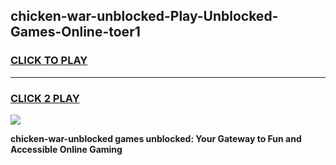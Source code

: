 
## chicken-war-unblocked-Play-Unblocked-Games-Online-toer1
<h3>
<a href="https://premium76.site?title=chicken-war-unblocked&ref=25A">CLICK TO PLAY</a></h3>
<hr>

<h3>
<a href="https://premium76.site?title=chicken-war-unblocked&ref=25A">CLICK 2 PLAY</a>
  
</h3>

<a href="https://premium76.site?title=chicken-war-unblocked&ref=25A"><img src="https://clearcache.store/games.png"></a>


**chicken-war-unblocked games unblocked: Your Gateway to Fun and Accessible Online Gaming**
